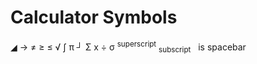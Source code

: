 # Calculator Symbols
◢ → ≠ ≥ ≤ √ ∫ π ┘ Σ x ÷ σ <sup>superscript</sup> <sub>subscript</sub>  &nbsp; is spacebar
